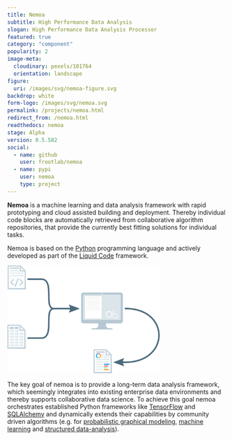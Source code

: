 ```yaml
---
title: Nemoa
subtitle: High Performance Data Analysis
slogan: High Performance Data Analysis Processor
featured: true
category: "component"
popularity: 2
image-meta:
  cloudinary: pexels/101764
  orientation: landscape
figure:
  uri: /images/svg/nemoa-figure.svg
backdrop: white
form-logo: /images/svg/nemoa.svg
permalink: /projects/nemoa.html
redirect_from: /nemoa.html
readthedocs: nemoa
stage: Alpha
version: 0.5.582
social:
  - name: github
    user: frootlab/nemoa
  - name: pypi
    user: nemoa
    type: project
---
```


**Nemoa** is a machine learning and data analysis framework with rapid
prototyping and cloud assisted building and deployment. Thereby individual
code blocks are automatically retrieved from collaborative algorithm
repositories, that provide the currently best fitting solutions for individual
tasks.

Nemoa is based on the [Python](https://www.python.org/) programming language and
actively developed as part of the [Liquid Code](/liquid) framework.

<a href="/images/svg/nemoa-figure.svg" title="High Performance Data Analysis">
  <img src="/images/svg/nemoa-figure.svg" style="width: 90%; max-width: 350px;"
    alt="High Performance Data Analysis">
</a>

The key goal of nemoa is to provide a long-term data analysis framework, which
seemingly integrates into existing enterprise data environments and thereby
supports collaborative data science. To achieve this goal nemoa orchestrates
established Python frameworks like [TensorFlow](https://www.tensorflow.org/)
and [SQLAlchemy](https://www.sqlalchemy.org/) and dynamically extends their
capabilities by community driven algorithms (e.g. for [probabilistic graphical
modeling](https://en.wikipedia.org/wiki/Graphical_model), [machine
learning](https://en.wikipedia.org/wiki/Machine_learning) and [structured
data-analysis](https://en.wikipedia.org/wiki/Structured_data_analysis_(statistics))).
